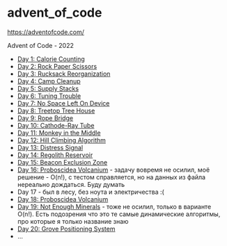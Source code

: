 # advent_of_code
https://adventofcode.com/

Advent of Code - 2022

+ [Day 1: Calorie Counting](1/day_01.txt)
+ [Day 2: Rock Paper Scissors](2/day_02.txt)
+ [Day 3: Rucksack Reorganization](3/day_03.txt)
+ [Day 4: Camp Cleanup](4/day_04.txt)
+ [Day 5: Supply Stacks](5/day_05.txt)
+ [Day 6: Tuning Trouble](6/day_06.txt)
+ [Day 7: No Space Left On Device](7/day_07.txt)
+ [Day 8: Treetop Tree House](8/day_08.txt)
+ [Day 9: Rope Bridge](9/day_09.txt)
+ [Day 10: Cathode-Ray Tube](10/day_10.txt)
+ [Day 11: Monkey in the Middle](11/day_11.txt)
+ [Day 12: Hill Climbing Algorithm](12/day_12.txt)
+ [Day 13: Distress Signal](13/day_13.txt)
+ [Day 14: Regolith Reservoir](14/day_14.txt)
+ [Day 15: Beacon Exclusion Zone](15/day_15.txt)
+ [Day 16: Proboscidea Volcanium](16/day_16.txt) - задачу вовремя не осилил, моё решение - O(n!), с тестом справляется, но на данных из файла нереально дождаться. Буду думать
+ Day 17 - был в лесу, без ноута и электричества :(
+ [Day 18: Proboscidea Volcanium](18/day_18.txt)
+ [Day 19: Not Enough Minerals](19/day_19.txt) - тоже не осилил, только в варианте O(n!). Есть подозрения что это те самые динамические алгоритмы, про которые я только название знаю
+ [Day 20: Grove Positioning System](20/day_20.txt)
+ ...
